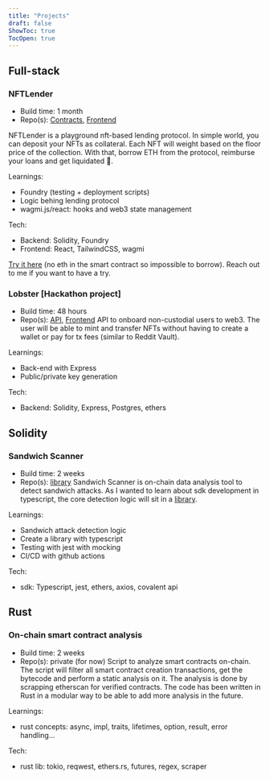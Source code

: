 ```yaml
---
title: "Projects"
draft: false
ShowToc: true
TocOpen: true
---
```


## Full-stack
### NFTLender
* Build time: 1 month 
* Repo(s): [Contracts](https://github.com/0xnogo/nft-lender-contract), [Frontend](https://github.com/0xnogo/nft-lender-frontend)

NFTLender is a playground nft-based lending protocol. In simple world, you can deposit your NFTs as collateral. Each NFT will weight based on the floor price of the collection. With that, borrow ETH from the protocol, reimburse your loans and get liquidated 🤑.

Learnings:
* Foundry (testing + deployment scripts)
* Logic behing lending protocol
* wagmi.js/react: hooks and web3 state management

Tech:
* Backend: Solidity, Foundry
* Frontend: React, TailwindCSS, wagmi

[Try it here](https://nftlender.vercel.app/) (no eth in the smart contract so impossible to borrow). Reach out to me if you want to have a try.

### Lobster [Hackathon project]
* Build time: 48 hours 
* Repo(s): [API](https://github.com/omnifient/lobster-api), [Frontend](https://github.com/thekidnamedkd/hapi-meal-fe)
API to onboard non-custodial users to web3. The user will be able to mint and transfer NFTs without having to create a wallet or pay for tx fees (similar to Reddit Vault).

Learnings:
* Back-end with Express
* Public/private key generation

Tech:
* Backend: Solidity, Express, Postgres, ethers

## Solidity
### Sandwich Scanner
* Build time: 2 weeks
* Repo(s): [library](https://github.com/0xnogo/sandwich-scanner)
Sandwich Scanner is on-chain data analysis tool to detect sandwich attacks. 
As I wanted to learn about sdk development in typescript, the core detection logic will sit in a [library](https://github.com/0xnogo/sandwich-scanner).

Learnings:
* Sandwich attack detection logic
* Create a library with typescript
* Testing with jest with mocking
* CI/CD with github actions

Tech:
* sdk: Typescript, jest, ethers, axios, covalent api

## Rust
### On-chain smart contract analysis
* Build time: 2 weeks
* Repo(s): private (for now)
Script to analyze smart contracts on-chain. The script will filter all smart contract creation transactions, get the bytecode and perform a static analysis on it. The analysis is done by scrapping etherscan for verified contracts. The code has been written in Rust in a modular way to be able to add more analysis in the future.

Learnings:
* rust concepts: async, impl, traits, lifetimes, option, result, error handling...


Tech:
* rust lib: tokio, reqwest, ethers.rs, futures, regex, scraper


